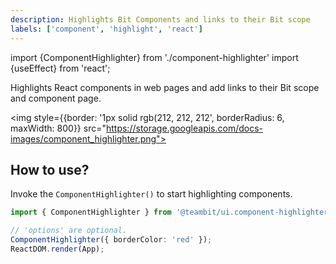 ```yaml
---
description: Highlights Bit Components and links to their Bit scope
labels: ['component', 'highlight', 'react']
---
```


import {ComponentHighlighter} from './component-highlighter'
import {useEffect} from 'react';

Highlights React components in web pages and add links to their Bit scope and component page.

<img style={{border: '1px solid rgb(212, 212, 212', borderRadius: 6, maxWidth: 800}} src="https://storage.googleapis.com/docs-images/component_highlighter.png"></img>

## How to use?

Invoke the `ComponentHighlighter()` to start highlighting components.

```ts
import { ComponentHighlighter } from '@teambit/ui.component-highlighter';

// 'options' are optional.
ComponentHighlighter({ borderColor: 'red' });
ReactDOM.render(App);
```
